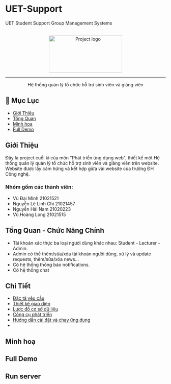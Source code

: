 # UET-Support
UET Student Support Group Management Systems

<p align="center">
  <br>
  
  <img width=230px height=116px  src="" alt="Project logo">
 
</p>

---

<p align="center"> Hệ thống quản lý tổ chức hỗ trợ sinh viên và giảng viên
    <br>
</p>

## 📝 Mục Lục

- [Giới Thiệu](#Giới-Thiệu)
- [Tổng Quan](#Tổng-Quan---Chức-Năng-Chính)
- [Minh hoạ](#Minh-hoạ)
- [Full Demo](#full-demo)


## Giới Thiệu

Đây là project cuối kì của môn "Phát triển ứng dụng web", thiết kế một Hệ thống quản lý quản lý tổ chức hỗ trợ sinh viên và giảng viên trên website. Website được lấy cảm hứng và kết hợp giữa vài website của trường ĐH Công nghệ.


### Nhóm gồm các thành viên:
- Vũ Đại Minh 21021521
- Nguyễn Lê Linh Chi 21021457
- Nguyễn Hải Nam 21020223
- Vũ Hoàng Long	21021515


## Tổng Quan - Chức Năng Chính


- Tài khoản xác thực ba loại người dùng khác nhau: Student - Lecturer - Admin.
- Admin có thể thêm/sửa/xóa tài khoản người dùng, xử lý và update requests, thêm/sửa/xóa news... 
- Có hệ thống thông báo notifications.
- Có hệ thống chat

## Chi Tiết

- [Đặc tả yêu cầu]()
- [Thiết kế giao diện]()
- [Lược đồ cơ sở dữ liệu]()
- [Công cụ phát triển]()
- [Hướng dẫn cài đặt và chạy ứng dụng]()
- 

## Minh hoạ
<!-- | login screen                                        | Courses Screen                          |
| ----------------------------                        | ----------------------------------------|
| ![login screen][ref-login]                          | ![courses screen][ref-courses-screen]   |
| Lectures Screen                                     | Modules Screen                          |
| ![lectures screen][ref-lectures-screen]             | ![modules screen][ref-modules-screen]   |
| Assessment Creation Screen                          | Assessment View Screen                  |
| ![Assessment Creation][ref-assessment-creation]     | ![Assessment View][ref-assessment-view] |
| Exam taking Screen                                  | Grading Screen                          |
| ![Exam taking Screen][ref-exam-taking-screen]       | ![Grading Screen][ref-grading-screen]   |
| Grade Book Screen                                   | Course Settings Screen                  | 
| ![Grade Book Screen][ref-grade-book-screen]         | ![Course Settings Screen][ref-course-settings-screen] | -->

## Full Demo


## Run server



